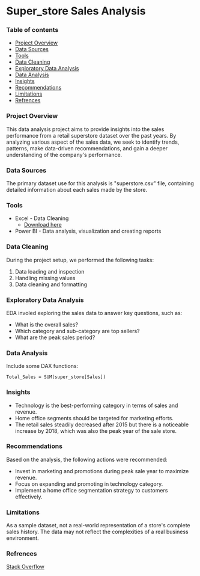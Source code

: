 # Super_store Sales Analysis

### Table of contents
- [Project Overview](#project-overview)
- [Data Sources](#data-sources)
- [Tools](#tools)
- [Data Cleaning](#data-cleaning)
- [Exploratory Data Analysis](#exploratory-data-analysis)
- [Data Analysis](#data-analysis)
- [Insights](#insights)
- [Recommendations](#recommendations)
- [Limitations](#limitations)
- [Refrences](#refrences)

### Project Overview
This data analysis project aims to provide insights into the sales performance from a retail superstore dataset over the past years.
By analyzing various aspect of the sales data, we seek to identify trends, patterns, make data-driven recommendations, and gain a deeper understanding of the company's performance.

### Data Sources
The primary dataset use for this analysis is "superstore.csv" file, containing detailed information about each sales made by the store.

### Tools
- Excel - Data Cleaning
  - [Download here](https://microsoft.com)
- Power BI - Data analysis, visualization and creating reports

### Data Cleaning
During the project setup, we performed the following tasks:
1. Data loading and inspection
2. Handling missing values
3. Data cleaning and formatting

### Exploratory Data Analysis
EDA involed exploring the sales data to answer key questions, such as:
  - What is the overall sales?
  - Which category and sub-category are top sellers?
  - What are the peak sales period?

### Data Analysis
Include some DAX functions:

```Total_Sales = SUM(super_store[Sales])```

### Insights
- Technology is the best-performing category in terms of sales and revenue.
- Home office segments should be targeted for marketing efforts.
- The retail sales steadily decreased after 2015 but there is a noticeable increase by 2018, which was also the peak year of the sale store.

### Recommendations
Based on the analysis, the following actions were recommended:
- Invest in marketing and promotions during peak sale year to maximize revenue.
- Focus on expanding and promoting in technology category.
- Implement a home office segmentation strategy to customers effectively.

### Limitations
As a sample dataset, not a real-world representation of a store's complete sales history. The data may not reflect the complexities of a real business environment.

### Refrences
[Stack Overflow](stackoverflow.com)

